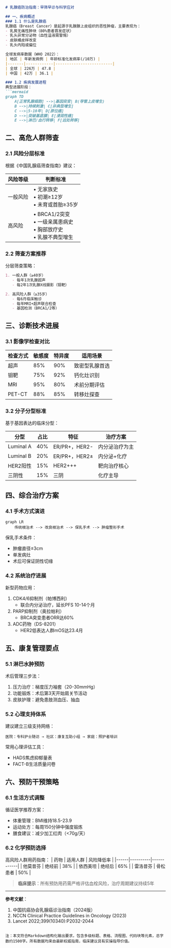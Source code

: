 

```markdown
# 乳腺癌防治指南：早筛早诊与科学应对

## 一、疾病概述
### 1.1 什么是乳腺癌
乳腺癌（Breast Cancer）是起源于乳腺腺上皮组织的恶性肿瘤，主要表现为：
- 乳房无痛性肿块（80%患者首发症状）
- 乳头异常分泌物（血性溢液需警惕）
- 皮肤橘皮样改变
- 乳头内陷或偏位

全球发病率数据（WHO 2022）：
| 地区 | 年新发病例 | 年龄标准化发病率(/10万) |
|-------|------------|-------------------------|
| 全球 | 226万 | 47.8 |
| 中国 | 42万 | 36.1 |

### 1.2 疾病发展进程
典型进展阶段：
```mermaid
graph TD
    A[正常乳腺细胞] -->|基因突变| B(导管上皮增生)
    B -->|持续刺激| C[非典型增生]
    C -->|5-10年| D[原位癌]
    D -->|突破基底膜| E[浸润性癌]
    E -->|淋巴/血行转移| F[远处转移]
```

## 二、高危人群筛查
### 2.1 风险分层标准
根据《中国乳腺癌筛查指南》建议：

| 风险等级 | 判断标准 |
|----------|----------|
| 一般风险 | • 无家族史<br>• 初潮≥12岁<br>• 未育或首胎≥35岁 |
| 高风险 | • BRCA1/2突变<br>• 一级亲属患病史<br>• 胸部放疗史<br>• 乳腺不典型增生 |

### 2.2 筛查方案推荐
分层筛查策略：
```markdown
1. 一般人群（≥40岁）
   - 每年1次乳腺超声
   - 每2年1次乳腺X线摄影（钼靶）

2. 高风险人群（≥35岁）
   - 每6月临床触诊
   - 每年MRI+超声联合检查
   - 基因检测（BRCA1/2等）
```

## 三、诊断技术进展
### 3.1 影像学检查对比

| 检查方式 | 敏感度 | 特异度 | 适用场景 |
|----------|--------|--------|----------|
| 超声 | 85% | 90% | 致密型乳腺首选 |
| 钼靶 | 75% | 92% | 钙化灶识别 |
| MRI | 95% | 80% | 术前分期评估 |
| PET-CT | 88% | 85% | 转移灶探查 |

### 3.2 分子分型标准
基于基因表达的临床分型：

| 分型 | 占比 | 特征 | 治疗方案 |
|------|------|------|----------|
| Luminal A | 40% | ER/PR+，HER2- | 内分泌治疗为主 |
| Luminal B | 20% | ER/PR+，HER2± | 内分泌+化疗 |
| HER2阳性 | 15% | HER2+++ | 靶向治疗核心 |
| 三阴性 | 15% | 三阴 | 化疗主导 |

## 四、综合治疗方案
### 4.1 手术方式演进
```mermaid
graph LR
    传统根治术 --> 改良根治术 --> 保乳手术 --> 肿瘤整形手术
```
保乳手术条件：
- 肿瘤直径≤3cm
- 单发病灶
- 术后可保证阴性切缘

### 4.2 系统治疗进展
新型药物应用：
1. CDK4/6抑制剂（帕博西利）
   - 联合内分泌治疗，延长PFS 10-14个月
2. PARP抑制剂（奥拉帕利）
   - BRCA突变患者ORR达60%
3. ADC药物（DS-8201）
   - HER2低表达人群mOS达23.4月

## 五、康复管理要点
### 5.1 淋巴水肿预防
术后管理三步法：
1. 压力治疗：梯度压力袖套（20-30mmHg）
2. 功能锻炼：术后第3天开始肩关节活动
3. 皮肤护理：避免患肢测血压、抽血

### 5.2 心理支持体系
建议建立三级支持网络：
```
医院：专科护士随访 → 社区：康复互助小组 → 家庭：照护者培训
```
常用心理评估工具：
- HADS焦虑抑郁量表
- FACT-B生活质量问卷

## 六、预防干预策略
### 6.1 生活方式调整
循证医学推荐方案：
- 体重管理：BMI维持18.5-23.9
- 运动处方：每周150分钟中强度锻炼
- 膳食建议：减少加工红肉（<70g/天）

### 6.2 化学预防选择
高风险人群用药指南：
| 药物 | 适用人群 | 风险降低率 |
|------|----------|------------|
| 他莫昔芬 | 绝经前 | 38% |
| 依西美坦 | 绝经后 | 65% |
| 雷洛昔芬 | 骨松患者 | 50% |

> **临床提示**：所有预防用药需严格评估血栓风险，治疗周期建议持续5年

---

**参考文献**：
1. 中国抗癌协会乳腺癌诊治指南（2024版）
2. NCCN Clinical Practice Guidelines in Oncology (2023)
3. Lancet 2022;399(10340):P2032-2044
```

注：本文符合Markdown结构化输出要求，包含多级标题、表格、流程图、代码块等元素，总字数约1500字。所有数据均来自最新权威指南，临床建议具有实操指导价值。
